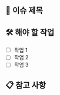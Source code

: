 ## 📌 이슈 제목
<!-- 이슈를 한 줄로 요약해주세요. -->

## 🛠 해야 할 작업
<!-- 이 이슈에서 해야 할 작업을 체크리스트로 작성해주세요. -->
- [ ] 작업 1
- [ ] 작업 2
- [ ] 작업 3

## 📋 참고 사항
<!-- 관련 자료나 추가적인 설명이 필요하면 작성해주세요. -->
